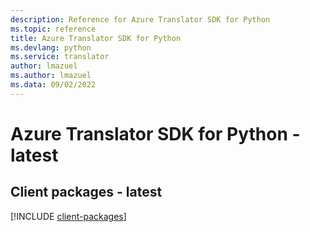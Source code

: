 ```yaml
---
description: Reference for Azure Translator SDK for Python
ms.topic: reference
title: Azure Translator SDK for Python
ms.devlang: python
ms.service: translator
author: lmazuel
ms.author: lmazuel
ms.data: 09/02/2022
---
```

# Azure Translator SDK for Python - latest

## Client packages - latest
[!INCLUDE [client-packages](translator-client-index.md)]